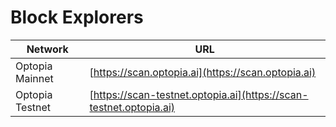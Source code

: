 # Block Explorers





| Network          | URL                                                                |
| ---------------- | ------------------------------------------------------------------ |
| Optopia Mainnet  | [https://scan.optopia.ai](https://scan.optopia.ai)                 |
| Optopia  Testnet | [https://scan-testnet.optopia.ai](https://scan-testnet.optopia.ai) |

